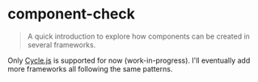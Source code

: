 # component-check

> A quick introduction to explore how components can be created in several frameworks.

Only [Cycle.js](example/cyclejs/README.md) is supported for now (work-in-progress). I'll eventually add more frameworks all following the same patterns.

